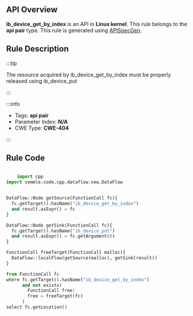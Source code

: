---
---


## API Overview
**ib_device_get_by_index** is an API in **Linux kernel**. This rule belongs to the **api pair** type. This rule is generated using [APISpecGen](../../tools/APISpecGen).
## Rule Description

:::tip

The resource acquired by ib_device_get_by_index must be properly released using ib_device_put

:::

:::info

- Tags: **api pair**
- Parameter Index: **N/A**
- CWE Type: **CWE-404**

:::

## Rule Code
```python

    import cpp
import semmle.code.cpp.dataflow.new.DataFlow


DataFlow::Node getSource(FunctionCall fc){
  fc.getTarget().hasName("ib_device_get_by_index")
  and result.asExpr() = fc
}

DataFlow::Node getSink(FunctionCall fc){
  fc.getTarget().hasName("ib_device_put")
  and result.asExpr() = fc.getArgument(0)
}

FunctionCall freeTarget(FunctionCall malloc){
  DataFlow::localFlow(getSource(malloc), getSink(result))
}

from FunctionCall fc
where fc.getTarget().hasName("ib_device_get_by_index")
      and not exists(
        FunctionCall free| 
        free = freeTarget(fc)
      )
select fc.getLocation()

    
```